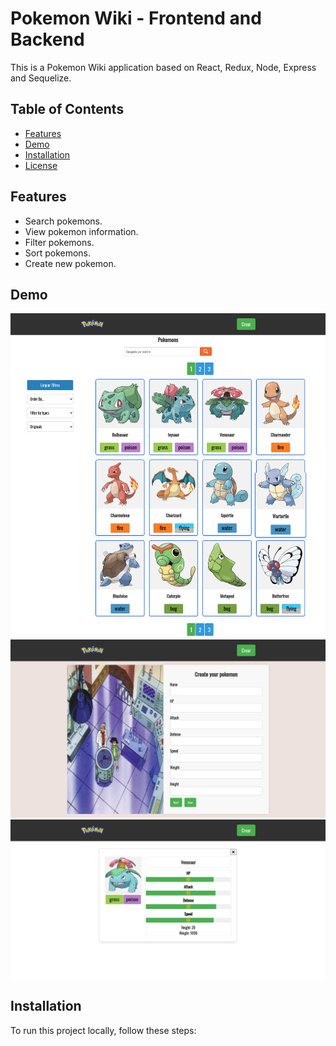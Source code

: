# Pokemon Wiki - Frontend and Backend

This is a Pokemon Wiki application based on React, Redux, Node, Express and Sequelize.

## Table of Contents

- [Features](#features)
- [Demo](#demo)
- [Installation](#installation)
- [License](#license)

## Features

- Search pokemons.
- View pokemon information.
- Filter pokemons.
- Sort pokemons.
- Create new pokemon.

## Demo

![image](https://github.com/tiago1820/pokemon-pi/blob/main/client/public/images/feature1.png)
![image](https://github.com/tiago1820/pokemon-pi/blob/main/client/src/images/feature2.png)
![image](https://github.com/tiago1820/pokemon-pi/blob/main/client/src/images/feature3.png)



## Installation

To run this project locally, follow these steps:

